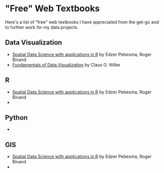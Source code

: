 # "Free" Web Textbooks

Here's a list of "free" web textbooks I have appreciated from the get-go and to further work for my data projects.

## Data Visualization
- [Spatial Data Science with applications in R](https://keen-swartz-3146c4.netlify.app/) by Edzer Pebesma, Roger Bivand
- [Fundamentals of Data Visualization](https://clauswilke.com/dataviz/) by Claus O. Wilke

## R
- [Spatial Data Science with applications in R](https://keen-swartz-3146c4.netlify.app/) by Edzer Pebesma, Roger Bivand
- 


## Python
- 

## GIS
- [Spatial Data Science with applications in R](https://keen-swartz-3146c4.netlify.app/) by Edzer Pebesma, Roger Bivand
- 



